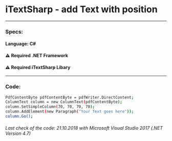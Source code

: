 # iTextSharp - add Text with position
---
### Specs:
#### Language: C#
#### ⚠️ Required .NET Framework
#### ⚠️ Required iTextSharp Libary
---
### Code:
```sh
PdfContentByte pdfContentByte = pdfWriter.DirectContent;
ColumnText column = new ColumnText(pdfContentByte);
column.SetSimpleColumn(70, 70, 70, 70);
column.AddElement(new Paragraph("Your Text goes here"));
column.Go();
```
###### Last check of the code: 21.10.2018 with Microsoft Visual Studio 2017 (.NET Version 4.7)
